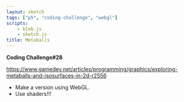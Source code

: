 ```yaml
---
layout: sketch
tags: ["p5", "coding-challenge", "webgl"]
scripts: 
    - blob.js
    - sketch.js
title: Metaballs
---
```


**Coding Challenge#28**

<https://www.gamedev.net/articles/programming/graphics/exploring-metaballs-and-isosurfaces-in-2d-r2556>   



* Make a version using WebGL.
* Use shaders!!!
